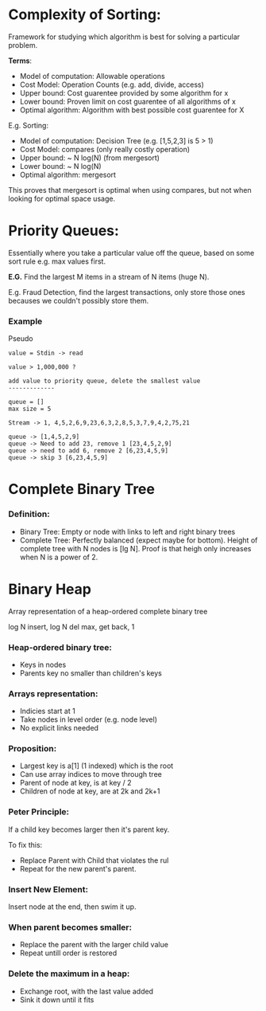 # Complexity of Sorting:

Framework for studying which algorithm is best for solving a particular problem.

**Terms**:
* Model of computation: Allowable operations
* Cost Model: Operation Counts (e.g. add, divide, access)
* Upper bound: Cost guarentee provided by some algorithm for x
* Lower bound: Proven limit on cost guarentee of all algorithms of x
* Optimal algorithm: Algorithm with best possible cost guarentee for X

E.g. Sorting:
* Model of computation: Decision Tree (e.g. [1,5,2,3] is 5 > 1)
* Cost Model: compares (only really costly operation)
* Upper bound: ~ N log(N) (from mergesort)
* Lower bound: ~ N log(N)
* Optimal algorithm: mergesort

This proves that mergesort is optimal when using compares, but not when looking for optimal space usage.

# Priority Queues:

Essentially where you take a particular value off the queue, based on some sort rule e.g. max values first.

**E.G.**
Find the largest M items in a stream of N items (huge N).

E.g. Fraud Detection, find the largest transactions, only store those ones becauses we couldn't possibly store them.

### Example
Pseudo
```
value = Stdin -> read

value > 1,000,000 ?

add value to priority queue, delete the smallest value
-------------

queue = []
max size = 5

Stream -> 1, 4,5,2,6,9,23,6,3,2,8,5,3,7,9,4,2,75,21

queue -> [1,4,5,2,9]
queue -> Need to add 23, remove 1 [23,4,5,2,9]
queue -> need to add 6, remove 2 [6,23,4,5,9]
queue -> skip 3 [6,23,4,5,9]
```


# Complete Binary Tree

### Definition:
* Binary Tree: Empty or node with links to left and right binary trees
* Complete Tree: Perfectly balanced (expect maybe for bottom). Height of complete tree with N nodes is [lg N]. Proof is that heigh only increases when N is a power of 2.


# Binary Heap

Array representation of a heap-ordered complete binary tree

log N insert, log N del max, get back, 1

### Heap-ordered binary tree:
* Keys in nodes
* Parents key no smaller than children's keys

### Arrays representation:
* Indicies start at 1
* Take nodes in level order (e.g. node level)
* No explicit links needed

### Proposition:
* Largest key is a[1] (1 indexed) which is the root
* Can use array indices to move through tree
* Parent of node at key, is at key / 2
* Children of node at key, are at 2k and 2k+1

### Peter Principle:
If a child key becomes larger then it's parent key.

To fix this:
* Replace Parent with Child that violates the rul
* Repeat for the new parent's parent.

### Insert New Element:
Insert node at the end, then swim it up.

### When parent becomes smaller:
* Replace the parent with the larger child value
* Repeat untill order is restored

### Delete the maximum in a heap:
* Exchange root, with the last value added
* Sink it down until it fits
